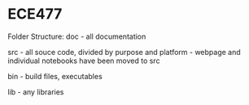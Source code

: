ECE477
======
Folder Structure:
doc - all documentation

src - all souce code, divided by purpose and platform
    - webpage and individual notebooks have been moved to src

bin - build files, executables

lib - any libraries
